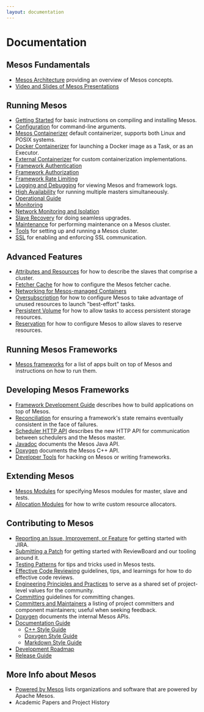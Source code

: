 ```yaml
---
layout: documentation
---
```


# Documentation

## Mesos Fundamentals

* [Mesos Architecture](/documentation/latest/architecture/) providing an overview of Mesos concepts.
* [Video and Slides of Mesos Presentations](/documentation/latest/mesos-presentations/)

## Running Mesos

* [Getting Started](/documentation/latest/getting-started/) for basic instructions on compiling and installing Mesos.
* [Configuration](/documentation/latest/configuration/) for command-line arguments.
* [Mesos Containerizer](/documentation/latest/containerizer/) default containerizer, supports both Linux and POSIX systems.
* [Docker Containerizer](/documentation/latest/docker-containerizer/) for launching a Docker image as a Task, or as an Executor.
* [External Containerizer](/documentation/latest/external-containerizer/) for custom containerization implementations.
* [Framework Authentication](/documentation/latest/authentication/)
* [Framework Authorization](/documentation/latest/authorization/)
* [Framework Rate Limiting](/documentation/latest/framework-rate-limiting/)
* [Logging and Debugging](/documentation/latest/logging-and-debugging/) for viewing Mesos and framework logs.
* [High Availability](/documentation/latest/high-availability/) for running multiple masters simultaneously.
* [Operational Guide](/documentation/latest/operational-guide/)
* [Monitoring](/documentation/latest/monitoring/)
* [Network Monitoring and Isolation](/documentation/latest/network-monitoring/)
* [Slave Recovery](/documentation/latest/slave-recovery/) for doing seamless upgrades.
* [Maintenance](/documentation/latest/maintenance/) for performing maintenance on a Mesos cluster.
* [Tools](/documentation/latest/tools/) for setting up and running a Mesos cluster.
* [SSL](/documentation/latest/mesos-ssl/) for enabling and enforcing SSL communication.

## Advanced Features

* [Attributes and Resources](/documentation/attributes-resources/) for how to describe the slaves that comprise a cluster.
* [Fetcher Cache](/documentation/latest/fetcher/) for how to configure the Mesos fetcher cache.
* [Networking for Mesos-managed Containers](/documentation/latest/networking-for-mesos-managed-containers/)
* [Oversubscription](/documentation/latest/oversubscription/) for how to configure Mesos to take advantage of unused resources to launch "best-effort" tasks.
* [Persistent Volume](/documentation/latest/persistent-volume/) for how to allow tasks to access persistent storage resources.
* [Reservation](/documentation/latest/reservation/) for how to configure Mesos to allow slaves to reserve resources.

## Running Mesos Frameworks

 * [Mesos frameworks](/documentation/latest/frameworks/) for a list of apps built on top of Mesos and instructions on how to run them.

## Developing Mesos Frameworks

* [Framework Development Guide](/documentation/latest/app-framework-development-guide/) describes how to build applications on top of Mesos.
* [Reconciliation](/documentation/latest/reconciliation/) for ensuring a framework's state remains eventually consistent in the face of failures.
* [Scheduler HTTP API](/documentation/latest/scheduler-http-api/) describes the new HTTP API for communication between schedulers and the Mesos master.
* [Javadoc](/api/latest/java/) documents the Mesos Java API.
* [Doxygen](/api/latest/c++/namespacemesos.html) documents the Mesos C++ API.
* [Developer Tools](/documentation/latest/tools/) for hacking on Mesos or writing frameworks.

## Extending Mesos

* [Mesos Modules](/documentation/latest/modules/) for specifying Mesos modules for master, slave and tests.
* [Allocation Modules](/documentation/latest/allocation-module/) for how to write custom resource allocators.

## Contributing to Mesos

* [Reporting an Issue, Improvement, or Feature](/documentation/latest/reporting-a-bug/) for getting started with JIRA.
* [Submitting a Patch](/documentation/latest/submitting-a-patch/) for getting started with ReviewBoard and our tooling around it.
* [Testing Patterns](/documentation/latest/mesos-testing-patterns/) for tips and tricks used in Mesos tests.
* [Effective Code Reviewing](/documentation/latest/effective-code-reviewing/) guidelines, tips, and learnings for how to do effective code reviews.
* [Engineering Principles and Practices](/documentation/latest/engineering-principles-and-practices/) to serve as a shared set of project-level values for the community.
* [Committing](/documentation/latest/committing/) guidelines for committing changes.
* [Committers and Maintainers](/documentation/latest/committers/) a listing of project committers and component maintainers; useful when seeking feedback.
* [Doxygen](/api/latest/c++/) documents the internal Mesos APIs.
* [Documentation Guide](/documentation/latest/documentation-guide/)
  * [C++ Style Guide](/documentation/latest/c++-style-guide/)
  * [Doxygen Style Guide](/documentation/latest/doxygen-style-guide/)
  * [Markdown Style Guide](/documentation/latest/markdown-style-guide/)
* [Development Roadmap](/documentation/latest/mesos-roadmap/)
* [Release Guide](/documentation/latest/release-guide/)

## More Info about Mesos

* [Powered by Mesos](/documentation/latest/powered-by-mesos/) lists organizations and software that are powered by Apache Mesos.
* Academic Papers and Project History

